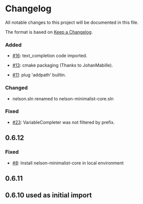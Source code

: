 # Changelog

All notable changes to this project will be documented in this file.

The format is based on [Keep a Changelog](https://keepachangelog.com/en/1.0.0/).

### Added

- [#16](https://github.com/Nelson-numerical-software/nelson-minimalist-core/issues/16): text_completion code imported.

- [#13](https://github.com/Nelson-numerical-software/nelson-minimalist-core/issues/13): cmake packaging (Thanks to JohanMabille).

- [#11](https://github.com/Nelson-numerical-software/nelson-minimalist-core/issues/11): plug 'addpath' builtin.

### Changed

- nelson.sln renamed to nelson-minimalist-core.sln

### Fixed

- [#23](https://github.com/Nelson-numerical-software/nelson-minimalist-core/issues/23): VariableCompleter was not filtered by prefix.

## 0.6.12

### Fixed

- [#8](https://github.com/Nelson-numerical-software/nelson-minimalist-core/issues/8): Install nelson-minimalist-core in local environment

## 0.6.11

## 0.6.10 used as initial import
